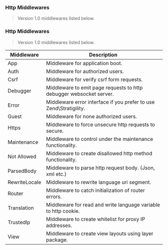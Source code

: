 
### Http Middlewares

> Version 1.0 middlewares listed below.


### Http Middlewares

> Version 1.0 middlewares listed below.

<table>
    <thead>
        <tr>
            <th>Middleware</th>
            <th>Description</th>
        </tr>
    </thead>
    <tbody>
        <tr>
            <td>App</td>
            <td>Middleware for application boot.</td>
        </tr>
        <tr>
            <td>Auth</td>
            <td>Middleware for authorized users.</td>
        </tr>
        <tr>
            <td>Csrf</td>
            <td>Middleware for verify csrf form requests.</td>
        </tr>
        <tr>
            <td>Debugger</td>
            <td>Middleware to emit page requests to http debugger websocket server.</td>
        </tr>
        <tr>
            <td>Error</td>
            <td>Middleware error interface if you prefer to use Zend\Stratigility.</td>
        </tr>
        <tr>
            <td>Guest</td>
            <td>Middleware for none authorized users.</td>
        </tr>
        <tr>
            <td>Https</td>
            <td>Middleware to force unsecure http requests to secure.</td>
        </tr>
        <tr>
            <td>Maintenance</td>
            <td>Middleware to control under the maintenance functionality.</td>
        </tr>
        <tr>
            <td>Not Allowed</td>
            <td>Middleware to create disallowed http method functionality.</td>
        </tr>
        <tr>
            <td>ParsedBody</td>
            <td>Middleware to parse http request body. (Json, xml etc.)</td>
        </tr>
        <tr>
            <td>RewriteLocale</td>
            <td>Middleware to rewrite language uri segment.</td>
        </tr>
        <tr>
            <td>Router</td>
            <td>Middleware to catch initialization of router errors.</td>
        </tr>
        <tr>
            <td>Translation</td>
            <td>Middleware for read and write language variable to http cookie.</td>
        </tr>
        <tr>
            <td>TrustedIp</td>
            <td>Middleware to create whitelist for proxy IP addresses.</td>
        </tr>
        <tr>
            <td>View</td>
            <td>Middleware to create view layouts using layer package.</td>
        </tr>
    </tbody>
</table>
